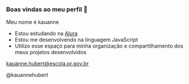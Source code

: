 ### Boas vindas ao meu perfil 💙

Meu nome é kauanne

- Estou estudando na [Alura](https://www.alura.com.br)
- Estou me desenvolvendo na linguagem JavaScript
- Utilizo esse espaço para minha organização e compartilhamento dos meus projetos desenvolvidos

kauanne.hubert@escola.pr.gov.br

@kauannehubert
